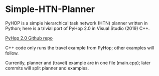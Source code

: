 # Simple-HTN-Planner
PyHOP is a simple hierarchical task network (HTN) planner written in Python; here is a trivial port of PyHop 2.0 in Visual Studio (2019) C++.

[PyHop 2.0 Github repo](https://github.com/oubiwann/pyhop)

C++ code only runs the travel example from PyHop; other examples will follow.

Currently, planner and (travel) example are in one file (main.cpp); later commits will split planner and examples.
